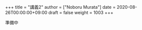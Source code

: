 +++
title = "講義2"
author = ["Noboru Murata"]
date = 2020-08-26T00:00:00+09:00
draft = false
weight = 1003
+++

準備中